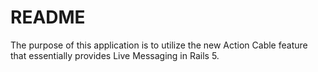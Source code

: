 # README

The purpose of this application is to utilize the new Action Cable feature that essentially provides Live Messaging in Rails 5.
